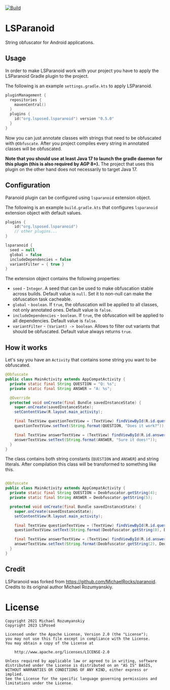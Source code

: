 [![Build](https://github.com/LSPosed/LSParanoid/actions/workflows/build.yml/badge.svg)](https://github.com/LSPosed/LSParanoid/actions/workflows/build.yml)

LSParanoid
========

String obfuscator for Android applications.

Usage
-----
In order to make LSParanoid work with your project you have to apply the LSParanoid Gradle plugin
to the project.

The following is an example `settings.gradle.kts` to apply LSParanoid.
```kotlin
pluginManagement {
  repositories {
    mavenCentral()
  }
  plugins {
    id("org.lsposed.lsparanoid") version "0.5.0"
  }
}
```

Now you can just annotate classes with strings that need to be obfuscated with `@Obfuscate`.
After you project compiles every string in annotated classes will be obfuscated.

**Note that you should use at least Java 17 to launch the gradle daemon for this plugin (this is also required by AGP 8+).**
The project that uses this plugin on the other hand does not necessarily to target Java 17.

Configuration
-------------
Paranoid plugin can be configured using `lsparanoid` extension object.

The following is an example `build.gradle.kts` that configures `lsparanoid` extension object with default values.
```kotlin
plugins {
    id("org.lsposed.lsparanoid")
    // other plugins...
}

lsparanoid {
  seed = null
  global = false
  includeDependencies = false
  variantFilter = { true }
}

```

The extension object contains the following properties:
- `seed` - `Integer`. A seed that can be used to make obfuscation stable across builds. Default value is `null`. Set it to non-null can make the obfuscation task cacheable.
- `global` - `boolean`. If `true`, the obfuscation will be applied to all classes, not only annotated ones. Default value is `false`.
- `includeDependencies` - `boolean`. If `true`, the obfuscation will be applied to all dependencies. Default value is `false`.
- `variantFilter` - `(Variant) -> boolean`. Allows to filter out variants that should be obfuscated. Default value always returns `true`.

How it works
------------
Let's say you have an `Activity` that contains some string you want to be obfuscated.

```java
@Obfuscate
public class MainActivity extends AppCompatActivity {
  private static final String QUESTION = "Q: %s";
  private static final String ANSWER = "A: %s";

  @Override
  protected void onCreate(final Bundle savedInstanceState) {
    super.onCreate(savedInstanceState);
    setContentView(R.layout.main_activity);

    final TextView questionTextView = (TextView) findViewById(R.id.questionTextView);
    questionTextView.setText(String.format(QUESTION, "Does it work?"));

    final TextView answerTextView = (TextView) findViewById(R.id.answerTextView);
    answerTextView.setText(String.format(ANSWER, "Sure it does!"));
  }
}
```

The class contains both string constants (`QUESTION` and `ANSWER`) and string literals.
After compilation this class will be transformed to something like this.

```java

@Obfuscate
public class MainActivity extends AppCompatActivity {
  private static final String QUESTION = Deobfuscator.getString(4);
  private static final String ANSWER = Deobfuscator.getString(5);

  protected void onCreate(final Bundle savedInstanceState) {
    super.onCreate(savedInstanceState);
    setContentView(R.layout.main_activity);

    final TextView questionTextView = (TextView) findViewById(R.id.questionTextView);
    questionTextView.setText(String.format(Deobfuscator.getString(0), Deobfuscator.getString(1)));

    final TextView answerTextView = (TextView) findViewById(R.id.answerTextView);
    answerTextView.setText(String.format(Deobfuscator.getString(2), Deobfuscator.getString(3)));
  }
}

```

Credit
------
LSParanoid was forked from https://github.com/MichaelRocks/paranoid. Credits to its original author Michael Rozumyanskiy.

License
=======
    Copyright 2021 Michael Rozumyanskiy
    Copyright 2023 LSPosed

    Licensed under the Apache License, Version 2.0 (the "License");
    you may not use this file except in compliance with the License.
    You may obtain a copy of the License at

        http://www.apache.org/licenses/LICENSE-2.0

    Unless required by applicable law or agreed to in writing, software
    distributed under the License is distributed on an "AS IS" BASIS,
    WITHOUT WARRANTIES OR CONDITIONS OF ANY KIND, either express or implied.
    See the License for the specific language governing permissions and
    limitations under the License.
